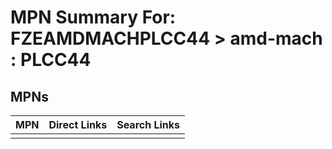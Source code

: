 



# MPN Summary For: FZEAMDMACHPLCC44 > amd-mach : PLCC44

## MPNs
  

|MPN|Direct Links|Search Links|
| :--- | :--- | :--- |
||||
